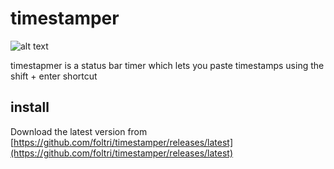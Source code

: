 # timestamper

![alt text](https://github.com/foltri/timestamper/img/preview.png 
"timestamper preview")

timestapmer is a status bar timer which lets you paste timestamps using 
the shift + enter shortcut

## install

Download the latest version from 
[https://github.com/foltri/timestamper/releases/latest](https://github.com/foltri/timestamper/releases/latest)
